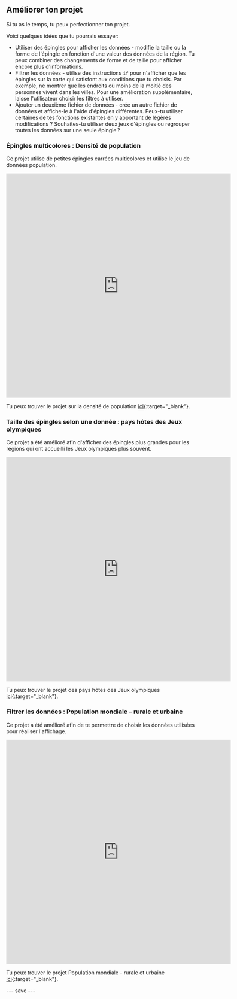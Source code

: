 ## Améliorer ton projet

Si tu as le temps, tu peux perfectionner ton projet.

Voici quelques idées que tu pourrais essayer:
- Utiliser des épingles pour afficher les données - modifie la taille ou la forme de l'épingle en fonction d'une valeur des données de la région. Tu peux combiner des changements de forme et de taille pour afficher encore plus d'informations.
- Filtrer les données - utilise des instructions `if` pour n'afficher que les épingles sur la carte qui satisfont aux conditions que tu choisis. Par exemple, ne montrer que les endroits où moins de la moitié des personnes vivent dans les villes. Pour une amélioration supplémentaire, laisse l'utilisateur choisir les filtres à utiliser.
- Ajouter un deuxième fichier de données - crée un autre fichier de données et affiche-le à l'aide d'épingles différentes. Peux-tu utiliser certaines de tes fonctions existantes en y apportant de légères modifications ? Souhaites-tu utiliser deux jeux d'épingles ou regrouper toutes les données sur une seule épingle ?

### Épingles multicolores : Densité de population

Ce projet utilise de petites épingles carrées multicolores et utilise le jeu de données population.

<iframe src="https://editor.raspberrypi.org/en/embed/viewer/mapping-data-population" width="600" height="600" frameborder="0" marginwidth="0" marginheight="0" allowfullscreen>
</iframe>

Tu peux trouver le projet sur la densité de population [ici](https://editor.raspberrypi.org/en/projects/mapping-data-population){:target="_blank"}.

### Taille des épingles selon une donnée : pays hôtes des Jeux olympiques

Ce projet a été amélioré afin d'afficher des épingles plus grandes pour les régions qui ont accueilli les Jeux olympiques plus souvent.

<iframe src="https://editor.raspberrypi.org/en/embed/viewer/mapping-data-olympics" width="600" height="600" frameborder="0" marginwidth="0" marginheight="0" allowfullscreen>
</iframe>

Tu peux trouver le projet des pays hôtes des Jeux olympiques [ici](https://editor.raspberrypi.org/en/projects/mapping-data-olympics){:target="_blank"}.


### Filtrer les données : Population mondiale – rurale et urbaine

Ce projet a été amélioré afin de te permettre de choisir les données utilisées pour réaliser l'affichage.

<iframe src="https://editor.raspberrypi.org/en/embed/viewer/urban-rural-population" width="600" height="600" frameborder="0" marginwidth="0" marginheight="0" allowfullscreen>
</iframe>

Tu peux trouver le projet Population mondiale - rurale et urbaine [ici](https://editor.raspberrypi.org/en/projects/urban-rural-population){:target="_blank"}.

--- save ---
